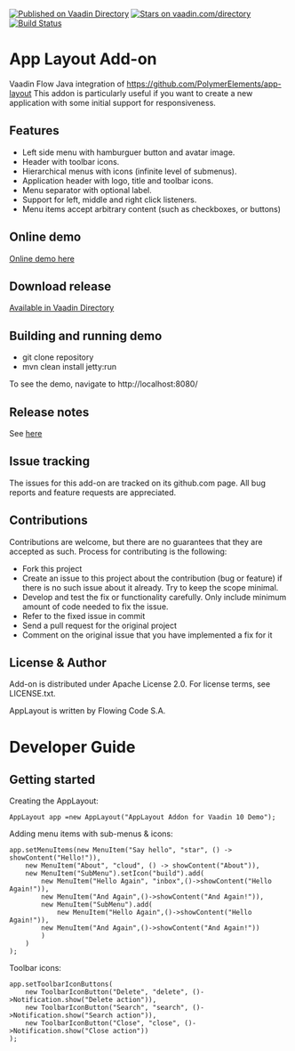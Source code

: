 [![Published on Vaadin Directory](https://img.shields.io/badge/Vaadin%20Directory-published-00b4f0.svg)](https://vaadin.com/directory/component/app-layout-addon)
[![Stars on vaadin.com/directory](https://img.shields.io/vaadin-directory/star/app-layout-addon.svg)](https://vaadin.com/directory/component/app-layout-addon)
[![Build Status](https://jenkins.flowingcode.com/job/AppLayout-4.x-addon/badge/icon)](https://jenkins.flowingcode.com/job/AppLayout-4.x-addon)

# App Layout Add-on

Vaadin Flow Java integration of https://github.com/PolymerElements/app-layout
This addon is particularly useful if you want to create a new application with some initial support for responsiveness.

## Features

* Left side menu with hamburguer button and avatar image.
* Header with toolbar icons.
* Hierarchical menus with icons (infinite level of submenus).
* Application header with logo, title and toolbar icons.
* Menu separator with optional label.
* Support for left, middle and right click listeners.
* Menu items accept arbitrary content (such as checkboxes, or buttons)

## Online demo

[Online demo here](http://addonsv14.flowingcode.com/applayout)

## Download release

[Available in Vaadin Directory](https://vaadin.com/directory/component/app-layout-addon)

## Building and running demo

- git clone repository
- mvn clean install jetty:run

To see the demo, navigate to http://localhost:8080/

## Release notes

See [here](https://github.com/FlowingCode/AppLayoutAddon/releases)

## Issue tracking

The issues for this add-on are tracked on its github.com page. All bug reports and feature requests are appreciated. 

## Contributions

Contributions are welcome, but there are no guarantees that they are accepted as such. Process for contributing is the following:

- Fork this project
- Create an issue to this project about the contribution (bug or feature) if there is no such issue about it already. Try to keep the scope minimal.
- Develop and test the fix or functionality carefully. Only include minimum amount of code needed to fix the issue.
- Refer to the fixed issue in commit
- Send a pull request for the original project
- Comment on the original issue that you have implemented a fix for it

## License & Author

Add-on is distributed under Apache License 2.0. For license terms, see LICENSE.txt.

AppLayout is written by Flowing Code S.A.

# Developer Guide

## Getting started

Creating the AppLayout:
```
AppLayout app =new AppLayout("AppLayout Addon for Vaadin 10 Demo");
```
Adding menu items with sub-menus & icons:
```
app.setMenuItems(new MenuItem("Say hello", "star", () -> showContent("Hello!")),
    new MenuItem("About", "cloud", () -> showContent("About")),
    new MenuItem("SubMenu").setIcon("build").add( 
        new MenuItem("Hello Again", "inbox",()->showContent("Hello Again!")),
        new MenuItem("And Again",()->showContent("And Again!")),
        new MenuItem("SubMenu").add(
            new MenuItem("Hello Again",()->showContent("Hello Again!")),
	    new MenuItem("And Again",()->showContent("And Again!"))
        )
    )
);
```
Toolbar icons:
```
app.setToolbarIconButtons(
    new ToolbarIconButton("Delete", "delete", ()->Notification.show("Delete action")),
    new ToolbarIconButton("Search", "search", ()->Notification.show("Search action")),
    new ToolbarIconButton("Close", "close", ()->Notification.show("Close action"))
);
```
